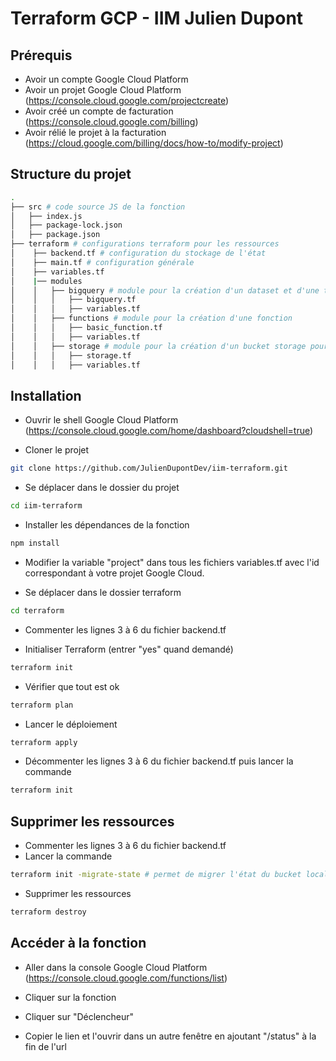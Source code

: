 # Terraform GCP - IIM Julien Dupont

## Prérequis

- Avoir un compte Google Cloud Platform
- Avoir un projet Google Cloud Platform (https://console.cloud.google.com/projectcreate)
- Avoir créé un compte de facturation (https://console.cloud.google.com/billing)
- Avoir rélié le projet à la facturation (https://cloud.google.com/billing/docs/how-to/modify-project)


## Structure du projet

```bash
.
├── src # code source JS de la fonction
│   ├── index.js
│   ├── package-lock.json
│   ├── package.json
├── terraform # configurations terraform pour les ressources
│    ├── backend.tf # configuration du stockage de l'état
│    ├── main.tf # configuration générale
│    ├── variables.tf
│    |── modules
│    │   ├── bigquery # module pour la création d'un dataset et d'une table bigquery
│    │   │   ├── bigquery.tf
│    │   │   ├── variables.tf
│    │   ├── functions # module pour la création d'une fonction
│    │   │   ├── basic_function.tf
│    │   │   ├── variables.tf
│    │   ├── storage # module pour la création d'un bucket storage pour la sauvegarde de l'état
│    │   │   ├── storage.tf
│    │   │   ├── variables.tf

```


## Installation

- Ouvrir le shell Google Cloud Platform (https://console.cloud.google.com/home/dashboard?cloudshell=true)

- Cloner le projet
```bash
git clone https://github.com/JulienDupontDev/iim-terraform.git
```

- Se déplacer dans le dossier du projet
```bash
cd iim-terraform
```

- Installer les dépendances de la fonction
```bash
npm install
```

- Modifier la variable "project" dans tous les fichiers variables.tf avec l'id correspondant à votre projet Google Cloud.

- Se déplacer dans le dossier terraform
```bash
cd terraform
```

- Commenter les lignes 3 à 6 du fichier backend.tf

- Initialiser Terraform (entrer "yes" quand demandé)
```bash
terraform init
```

- Vérifier que tout est ok
```bash
terraform plan
```
- Lancer le déploiement
```bash
terraform apply
```

- Décommenter les lignes 3 à 6 du fichier backend.tf puis lancer la commande
```bash
terraform init
```

## Supprimer les ressources

- Commenter les lignes 3 à 6 du fichier backend.tf
- Lancer la commande
```bash
terraform init -migrate-state # permet de migrer l'état du bucket localement
```

- Supprimer les ressources
```bash
terraform destroy
```


## Accéder à la fonction 

- Aller dans la console Google Cloud Platform (https://console.cloud.google.com/functions/list)

- Cliquer sur la fonction

- Cliquer sur "Déclencheur"

- Copier le lien et l'ouvrir dans un autre fenêtre en ajoutant "/status" à la fin de l'url


